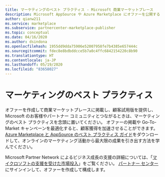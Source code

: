 ```yaml
---
title: マーケティングのベスト プラクティス - Microsoft 商業マーケットプレース
description: Microsoft AppSource や Azure Marketplace にオファーを公開するパートナー向けの、マーケティングのベスト プラクティスに関するリソースを入手してください。
author: qianw211
ms.service: marketplace
ms.subservice: partnercenter-marketplace-publisher
ms.topic: conceptual
ms.date: 04/16/2020
ms.author: dsindona
ms.openlocfilehash: 1955dd9dda75906e52007958fe7b4385e657444c
ms.sourcegitcommit: fdec8e8bdbddcce5b7a0c4ffc6842154220c8b90
ms.translationtype: HT
ms.contentlocale: ja-JP
ms.lasthandoff: 05/19/2020
ms.locfileid: "83658027"
---
```

# <a name="marketing-best-practices"></a>マーケティングのベスト プラクティス

オファーを作成して商業マーケットプレースに掲載し、顧客試用版を提供し、Microsoft のお客様やパートナー コミュニティとつながるときは、マーケティングのベスト プラクティスを念頭に置いてください。 オファーの掲載や Go-To-Market キャンペーンを最適化すると、顧客獲得を加速させることができます。 [Azure Marketplace と AppSource のベスト プラクティス ガイド](https://aka.ms/marketplacebestpractices)をダウンロードして、オンラインのマーケティング活動から最大限の成果を引き出す方法を学んでください。

Microsoft Partner Network によるビジネス成長の支援の詳細については、「[マイクロソフトの支援を受けた市場投入](https://partner.microsoft.com/reach-customers/gtm)」をご覧ください。 [パートナー センター](https://partner.microsoft.com/dashboard/commercial-marketplace/)にサインインして、オファーを作成して構成します。
